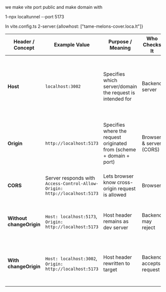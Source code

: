 we make vite port public and make domain with

1-npx localtunnel --port 5173

In vite.config.ts
2-server:{allowhost: ["tame-melons-cover.loca.lt"]}

| Header / Concept         | Example Value                                                             | Purpose / Meaning                                                    | Who Checks It           | Effect / Notes                                                                                                                              |
| ------------------------ | ------------------------------------------------------------------------- | -------------------------------------------------------------------- | ----------------------- | ------------------------------------------------------------------------------------------------------------------------------------------- |
| **Host**                 | `localhost:3002`                                                          | Specifies which server/domain the request is intended for            | Backend server          | If wrong (e.g., `localhost:5173`), backend may reject request or route incorrectly. `changeOrigin: true` rewrites this to match the target. |
| **Origin**               | `http://localhost:5173`                                                   | Specifies where the request originated from (scheme + domain + port) | Browser & server (CORS) | Used for cross-origin requests. Browser blocks requests if server doesn’t allow this origin. Not modified by `changeOrigin`.                |
| **CORS**                 | Server responds with `Access-Control-Allow-Origin: http://localhost:5173` | Lets browser know cross-origin request is allowed                    | Browser                 | If missing or mismatched, browser blocks JS from reading the response.                                                                      |
| **Without changeOrigin** | `Host: localhost:5173`, `Origin: http://localhost:5173`                   | Host header remains as dev server                                    | Backend may reject      | Backend sees unexpected host; may fail if it enforces virtual host rules                                                                    |
| **With changeOrigin**    | `Host: localhost:3002`, `Origin: http://localhost:5173`                   | Host header rewritten to target                                      | Backend accepts request | Backend sees expected host, request succeeds. Origin still tells browser where it came from                                                 |

